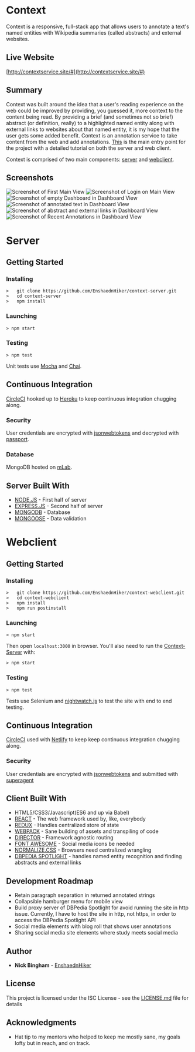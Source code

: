 # Context

Context is a responsive, full-stack app that allows users to annotate a text's named entities with Wikipedia summaries (called abstracts) and external websites.

## Live Website

[http://contextservice.site/#](http://contextservice.site/#)

## Summary

Context was built around the idea that a user's reading experience on the web could be improved by providing, you guessed it, more context to the content being read.  By providing a brief (and sometimes not so brief) abstract (or definition, really) to a highlighted named entity along with external links to websites about that named entity, it is my hope that the user gets some added benefit. Context is an annotation service to take content from the web and add annotations. [This](https://github.com/EnshaednHiker/context) is the main entry point for the project with a detailed tutorial on both the server and web client.

Context is comprised of two main components: [server](https://github.com/EnshaednHiker/context-server) and [webclient](https://github.com/EnshaednHiker/context-webclient).

## Screenshots

![Screenshot of First Main View](docs/screenshot1.png "Screenshot of First Main View")
![Screenshot of Login on Main View](docs/screenshot2.png "Screenshot of Login on Main View")
![Screenshot of empty Dashboard in Dashboard View](docs/screenshot3.png "Screenshot of empty Dashboard in Dashboard View")
![Screenshot of annotated text in Dashboard View](docs/screenshot4.png "Screenshot of annotated text in Dashboard View")
![Screenshot of abstract and external links in Dashboard View](docs/screenshot5.png "Screenshot of abstract and external links in Dashboard View")
![Screenshot of Recent Annotations in Dashboard View](docs/screenshot6.png "Screenshot of Recent Annotations in Dashboard View")

# Server

## Getting Started

### Installing

```
>   git clone https://github.com/EnshaednHiker/context-server.git
>   cd context-server
>   npm install
```

### Launching

```
> npm start
```

### Testing

```
> npm test
```
Unit tests use [Mocha](https://mochajs.org/) and [Chai](http://chaijs.com/).

## Continuous Integration 

[CircleCI](https://circleci.com/) hooked up to [Heroku](https://www.heroku.com/) to keep continuous integration chugging along.

### Security

User credentials are encrypted with [jsonwebtokens](https://github.com/auth0/node-jsonwebtoken) and decrypted with [passport](http://www.passportjs.org/).

### Database

MongoDB hosted on [mLab](http://docs.mlab.com/).

## Server Built With

* [NODE.JS](https://nodejs.org/en/docs/) - First half of server
* [EXPRESS.JS](https://redux.js.org/) - Second half of server
* [MONGODB](https://docs.mongodb.com/) - Database
* [MONGOOSE](http://mongoosejs.com/docs/guide.html) - Data validation

# Webclient

## Getting Started

### Installing

```
>   git clone https://github.com/EnshaednHiker/context-webclient.git
>   cd context-webclient
>   npm install
>   npm run postinstall
```

### Launching

```
> npm start
```

Then open `localhost:3000` in browser. You'll also need to run the [Context-Server](https://github.com/EnshaednHiker/context-server) with:

```
> npm start
```

### Testing

```
> npm test
```
Tests use Selenium and [nightwatch.js](http://nightwatchjs.org/) to test the site with end to end testing.

## Continuous Integration 

[CircleCI](https://circleci.com/) used with [Netlify](https://www.netlify.com/docs/) to keep keep continuous integration chugging along.

### Security

User credentials are encrypted with [jsonwebtokens](https://github.com/auth0/node-jsonwebtoken) and submitted with [superagent](https://github.com/visionmedia/superagent)

## Client Built With

* HTML5/CSS3/Javascript(ES6 and up via Babel)
* [REACT](https://reactjs.org/docs/hello-world.html) - The web framework used by, like, everybody
* [REDUX](https://redux.js.org/) - Handles centralized store of state
* [WEBPACK](https://webpack.js.org/guides/getting-started/) - Sane building of assets and transpiling of code
* [DIRECTOR](https://github.com/flatiron/director) - Framework agnostic routing
* [FONT AWESOME](http://fontawesome.io/) - Social media icons be needed
* [NORMALIZE.CSS](https://necolas.github.io/normalize.css/) - Browsers need centralized wrangling
* [DBPEDIA SPOTLIGHT](http://www.dbpedia-spotlight.org/) - handles named entity recognition and finding abstracts and external links

## Development Roadmap

* Retain paragraph separation in returned annotated strings
* Collapsible hamburger menu for mobile view
* Build proxy server of DBPedia Spotlight for avoid running the site in http issue. Currently, I have to host the site in http, not https, in order to access the DBPedia Spotlight API
* Social media elements with blog roll that shows user annotations
* Sharing social media site elements where study meets social media

## Author

* **Nick Bingham** - [EnshaednHiker](https://github.com/EnshaednHiker)

## License

This project is licensed under the ISC License - see the [LICENSE.md](LICENSE.md) file for details

## Acknowledgments

* Hat tip to my mentors who helped to keep me mostly sane, my goals lofty but in reach, and on track.